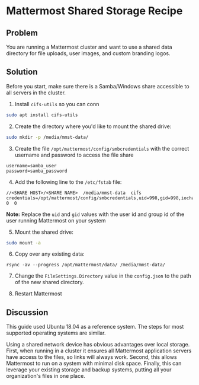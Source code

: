 # Mattermost Shared Storage Recipe

## Problem

You are running a Mattermost cluster and want to use a shared data directory for file uploads, user images, and custom branding logos.

## Solution

Before you start, make sure there is a Samba/Windows share accessible to all servers in the cluster. 

1. Install `cifs-utils` so you can conn

```bash
sudo apt install cifs-utils
```

2. Create the directory where you'd like to mount the shared drive:

```bash
sudo mkdir -p /media/mmst-data/
```

3. Create the file `/opt/mattermost/config/smbcredentials` with the correct username and password to access the file share

```
username=samba_user
password=samba_password
```

4. Add the following line to the `/etc/fstab` file:

```
//<SHARE HOST>/<SHARE NAME>  /media/mmst-data  cifs  credentials=/opt/mattermost/config/smbcredentials,uid=998,gid=998,iocharset=utf8,rw  0  0
```

**Note:** Replace the `uid` and `gid` values with the user id and group id of the user running Mattermost on your system

5. Mount the shared drive:

```bash
sudo mount -a
```

6. Copy over any existing data:

```
rsync -av --progress /opt/mattermost/data/ /media/mmst-data/
```

7. Change the `FileSettings.Directory` value in the `config.json` to the path of the new shared directory.

8. Restart Mattermost


## Discussion

This guide used Ubuntu 18.04 as a reference system. The steps for most supported operating systems are similar.

Using a shared network device has obvious advantages over local storage. First, when running in a cluster it ensures all Mattermost application servers have access to the files, so links will always work. Second, this allows Mattermost to run on a system with minimal disk space. Finally, this can leverage your existing storage and backup systems, putting all your organization's files in one place.